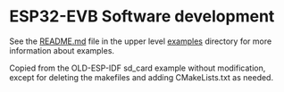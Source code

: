 # ESP32-EVB Software development
See the [README.md](../README.md) file in the upper level [examples](../) directory for more information about examples.

Copied from the OLD-ESP-IDF sd_card example without modification, except for deleting the makefiles and adding CMakeLists.txt as needed.